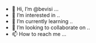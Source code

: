 - 👋 Hi, I’m @bevisi ...
- 👀 I’m interested in ..
- 🌱 I’m currently learning ..
- 💞️ I’m looking to collaborate on ..
- 📫 How to reach me ...

<!---
bevisi/bevisi is a ✨ special ✨ repository because its `README.md` (this file) appears on your GitHub profile.
You can click the Preview link to take a look at your changes.
--->
